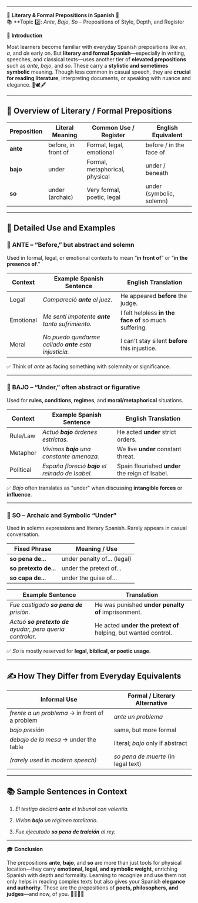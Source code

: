
---
🌟 **Literary & Formal Prepositions in Spanish** 🌟  
📚 **Topic 2️⃣: _Ante_, _Bajo_, _So_ – Prepositions of Style, Depth, and Register

📘 **Introduction**

Most learners become familiar with everyday Spanish prepositions like _en_, _a_, and _de_ early on. But **literary and formal Spanish**—especially in writing, speeches, and classical texts—uses another tier of **elevated prepositions** such as _ante_, _bajo_, and _so_. These carry a **stylistic and sometimes symbolic** meaning. Though less common in casual speech, they are **crucial for reading literature**, interpreting documents, or speaking with nuance and elegance. 📜🕊️🖋️

---

## 🧭 **Overview of Literary / Formal Prepositions**

|Preposition|Literal Meaning|Common Use / Register|English Equivalent|
|---|---|---|---|
|**ante**|before, in front of|Formal, legal, emotional|before / in the face of|
|**bajo**|under|Formal, metaphorical, physical|under / beneath|
|**so**|under (archaic)|Very formal, poetic, legal|under (symbolic, solemn)|

---

## 🧠 **Detailed Use and Examples**

### 🔹 **ANTE** – “Before,” but abstract and solemn

Used in formal, legal, or emotional contexts to mean “**in front of**” or “**in the presence of**.”

|Context|Example Spanish Sentence|English Translation|
|---|---|---|
|Legal|_Compareció **ante** el juez._|He appeared **before** the judge.|
|Emotional|_Me sentí impotente **ante** tanto sufrimiento._|I felt helpless **in the face of** so much suffering.|
|Moral|_No puedo quedarme callado **ante** esta injusticia._|I can't stay silent **before** this injustice.|

✅ Think of _ante_ as facing something with solemnity or significance.

---

### 🔹 **BAJO** – “Under,” often abstract or figurative

Used for **rules, conditions, regimes**, and **moral/metaphorical** situations.

|Context|Example Spanish Sentence|English Translation|
|---|---|---|
|Rule/Law|_Actuó **bajo** órdenes estrictas._|He acted **under** strict orders.|
|Metaphor|_Vivimos **bajo** una constante amenaza._|We live **under** constant threat.|
|Political|_España floreció **bajo** el reinado de Isabel._|Spain flourished **under** the reign of Isabel.|

✅ _Bajo_ often translates as "under" when discussing **intangible forces** or **influence**.

---

### 🔹 **SO** – Archaic and Symbolic “Under”

Used in solemn expressions and literary Spanish. Rarely appears in casual conversation.

|Fixed Phrase|Meaning / Use|
|---|---|
|**so pena de...**|under penalty of... (legal)|
|**so pretexto de...**|under the pretext of...|
|**so capa de...**|under the guise of...|

|Example Sentence|Translation|
|---|---|
|_Fue castigado **so pena de** prisión._|He was punished **under penalty of** imprisonment.|
|_Actuó **so pretexto de** ayudar, pero quería controlar._|He acted **under the pretext of** helping, but wanted control.|

✅ _So_ is mostly reserved for **legal, biblical, or poetic usage**.

---

## ✍️ **How They Differ from Everyday Equivalents**

|Informal Use|Formal / Literary Alternative|
|---|---|
|_frente a un problema_ → in front of a problem|_ante un problema_|
|_bajo presión_|same, but more formal|
|_debajo de la mesa_ → under the table|literal; _bajo_ only if abstract|
|_(rarely used in modern speech)_|_so pena de muerte_ (in legal text)|

---

## 📚 **Sample Sentences in Context**

1. _El testigo declaró **ante** el tribunal con valentía._
    
2. _Vivían **bajo** un régimen totalitario._
    
3. _Fue ejecutado **so pena de traición** al rey._
    

---

🎓 **Conclusion**

The prepositions **ante**, **bajo**, and **so** are more than just tools for physical location—they carry **emotional, legal, and symbolic weight**, enriching Spanish with depth and formality. Learning to recognize and use them not only helps in reading complex texts but also gives your Spanish **elegance and authority**. These are the prepositions of **poets, philosophers, and judges**—and now, of you. 📜👩‍⚖️📖